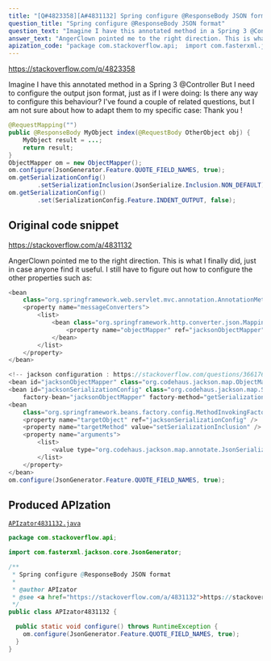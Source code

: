 ```yaml
---
title: "[Q#4823358][A#4831132] Spring configure @ResponseBody JSON format"
question_title: "Spring configure @ResponseBody JSON format"
question_text: "Imagine I have this annotated method in a Spring 3 @Controller But I need to configure the output json format, just as if I were doing: Is there any way to configure this behaviour? I've found a couple of related questions, but I am not sure about how to adapt them to my specific case: Thank you !"
answer_text: "AngerClown pointed me to the right direction. This is what I finally did, just in case anyone find it useful. I still have to figure out how to configure the other properties such as:"
apization_code: "package com.stackoverflow.api;  import com.fasterxml.jackson.core.JsonGenerator;  /**  * Spring configure @ResponseBody JSON format  *  * @author APIzator  * @see <a href=\"https://stackoverflow.com/a/4831132\">https://stackoverflow.com/a/4831132</a>  */ public class APIzator4831132 {    public static void configure() throws RuntimeException {     om.configure(JsonGenerator.Feature.QUOTE_FIELD_NAMES, true);   } }"
---
```


https://stackoverflow.com/q/4823358

Imagine I have this annotated method in a Spring 3 @Controller
But I need to configure the output json format, just as if I were doing:
Is there any way to configure this behaviour?
I&#x27;ve found a couple of related questions, but I am not sure about how to adapt them to my specific case:
Thank you !


```java
@RequestMapping("")
public @ResponseBody MyObject index(@RequestBody OtherObject obj) {
    MyObject result = ...;
    return result;
}
ObjectMapper om = new ObjectMapper();
om.configure(JsonGenerator.Feature.QUOTE_FIELD_NAMES, true);
om.getSerializationConfig()
        .setSerializationInclusion(JsonSerialize.Inclusion.NON_DEFAULT);
om.getSerializationConfig()
        .set(SerializationConfig.Feature.INDENT_OUTPUT, false);
```


## Original code snippet

https://stackoverflow.com/a/4831132

AngerClown pointed me to the right direction.
This is what I finally did, just in case anyone find it useful.
I still have to figure out how to configure the other properties such as:

```java
<bean
    class="org.springframework.web.servlet.mvc.annotation.AnnotationMethodHandlerAdapter">
    <property name="messageConverters">
        <list>
            <bean class="org.springframework.http.converter.json.MappingJacksonHttpMessageConverter">
                <property name="objectMapper" ref="jacksonObjectMapper" />
            </bean>
        </list>
    </property>
</bean>

<!-- jackson configuration : https://stackoverflow.com/questions/3661769 -->
<bean id="jacksonObjectMapper" class="org.codehaus.jackson.map.ObjectMapper" />
<bean id="jacksonSerializationConfig" class="org.codehaus.jackson.map.SerializationConfig"
    factory-bean="jacksonObjectMapper" factory-method="getSerializationConfig" />
<bean
    class="org.springframework.beans.factory.config.MethodInvokingFactoryBean">
    <property name="targetObject" ref="jacksonSerializationConfig" />
    <property name="targetMethod" value="setSerializationInclusion" />
    <property name="arguments">
        <list>
            <value type="org.codehaus.jackson.map.annotate.JsonSerialize.Inclusion">NON_DEFAULT</value>
        </list>
    </property>
</bean>
om.configure(JsonGenerator.Feature.QUOTE_FIELD_NAMES, true);
```

## Produced APIzation

[`APIzator4831132.java`](https://github.com/pasqualesalza/apization-temp-data/raw/master/apizations/java/APIzator4831132.java)

```java
package com.stackoverflow.api;

import com.fasterxml.jackson.core.JsonGenerator;

/**
 * Spring configure @ResponseBody JSON format
 *
 * @author APIzator
 * @see <a href="https://stackoverflow.com/a/4831132">https://stackoverflow.com/a/4831132</a>
 */
public class APIzator4831132 {

  public static void configure() throws RuntimeException {
    om.configure(JsonGenerator.Feature.QUOTE_FIELD_NAMES, true);
  }
}

```